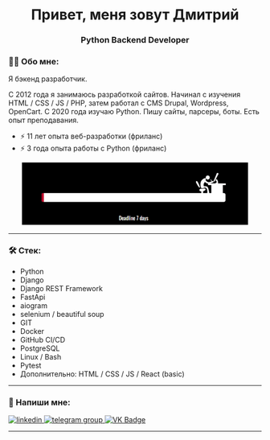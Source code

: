 <h1 align="center">Привет, меня зовут Дмитрий</a></h1>
<h3 align="center">Python Backend Developer</h3>

### :man_technologist: Обо мне:

Я бэкенд разработчик. 

С 2012 года я занимаюсь разработкой сайтов. Начинал с изучения HTML / CSS / JS / PHP, затем работал с CMS Drupal, Wordpress, OpenCart. С 2020 года изучаю Python. Пишу сайты, парсеры, боты. Есть опыт преподавания.

- :zap: 11 лет опыта веб-разработки (фриланс)
- :zap: 3 года опыта работы с Python (фриланс)

<p align="center">
 <img width="450" src="assets/deadline.gif" alt="deadline"/>
</p>

---

### 🛠 Стек:

- Python
- Django
- Django REST Framework
- FastApi
- aiogram
- selenium / beautiful soup
- GIT
- Docker
- GitHub CI/CD
- PostgreSQL
- Linux / Bash
- Pytest
- Дополнительно: HTML / CSS / JS / React (basic)

---

### 🤝 Напиши мне:

  <div id="badges">
    <a href="https://www.linkedin.com/in/nekipelov/" target="blank">
      <img src="https://cdn-icons-png.flaticon.com/512/2504/2504799.png" width="40" height="40" alt="linkedin" />
    </a>
    <a href="https://t.me/ne_kipelov" target="blank">
      <img src="https://cdn-icons-png.flaticon.com/512/2111/2111646.png" width="40" height="40" alt="telegram group" />
    </a>
    <a href="https://vk.com/nekipelov_dv" target="blank">
      <img src="https://cdn-icons-png.flaticon.com/512/145/145813.png" width="40" height="40" alt="VK Badge"/>
    </a>

  </div>

---
